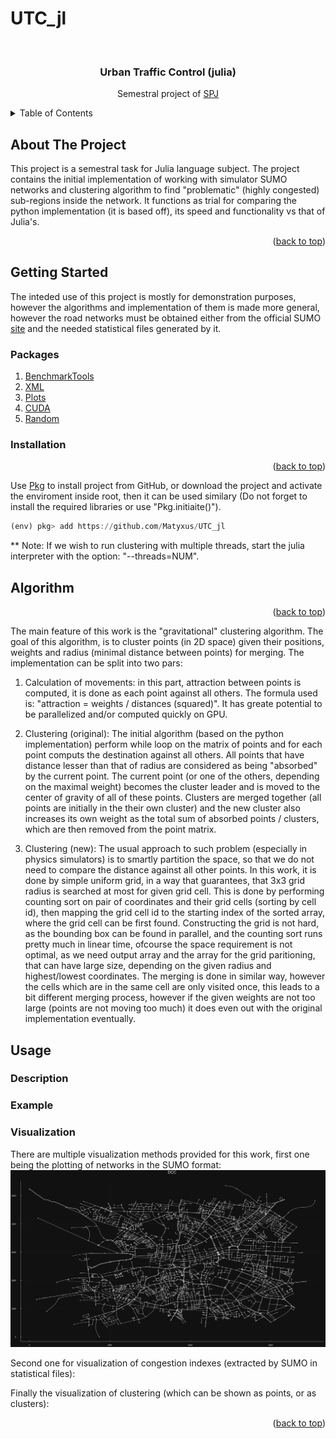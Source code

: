 # UTC_jl
<div id="top"></div>

<!-- PROJECT LOGO -->
<br />
<div align="center">
  <h3 align="center">Urban Traffic Control (julia)</h3>

  <p align="center">
  Semestral project of <a href="https://juliateachingctu.github.io/Scientific-Programming-in-Julia/dev/">SPJ</a>
  </p>
</div>

<!-- TABLE OF CONTENTS -->
<details>
  <summary>Table of Contents</summary>
  <ol>
    <li>
      <a href="#about-the-project">About The Project</a>
    </li>
    <li>
      <a href="#getting-started">Getting Started</a>
      <ul>
        <li><a href="#packages">Packages</a></li>
        <li><a href="#installation">Installation</a></li>
      </ul>
    </li>
   <li>
      <a href="#algorithms">Algorithm</a>
    </li>
    <li>
      <a href="#usage">Usage</a>
      <ul>
        <li><a href="#description">Description</a></li>
        <li><a href="#example">Examples</a></li>
        <li><a href="#visualization">Visualization</a></li>
      </ul>
    </li>
  </ol>
</details>


<!-- ABOUT THE PROJECT -->
## About The Project
This project is a semestral task for Julia language subject. The project contains the initial implementation of working with simulator SUMO networks and clustering algorithm to find "problematic" (highly congested) sub-regions inside the network. It functions as trial for comparing the python implementation (it is based off), its speed and functionality vs that of Julia's.

<p align="right">(<a href="#top">back to top</a>)</p>

<!-- GETTING STARTED -->
## Getting Started
The inteded use of this project is mostly for demonstration purposes, however the algorithms and implementation of them is made more general, however the road networks must be obtained either from the official SUMO [site](https://eclipse.dev/sumo/) and the needed statistical files generated by it.

### Packages

1) [BenchmarkTools](https://github.com/djsegal/julia_packages)
2) [XML](https://github.com/djsegal/julia_packages)
3) [Plots](https://docs.juliaplots.org/latest/) 
4) [CUDA](https://github.com/djsegal/julia_packages)
4) [Random](https://github.com/djsegal/julia_packages)

### Installation

<p align="right">(<a href="#top">back to top</a>)</p>

Use [Pkg](https://docs.julialang.org/en/v1/stdlib/Pkg/) to install project from GitHub, or download the project and activate the enviroment inside root, then it can be used similary (Do not forget to install the required libraries or use "Pkg.initiaite()").
```julia
(env) pkg> add https://github.com/Matyxus/UTC_jl
```
** Note: If we wish to run clustering with multiple threads, start the
julia interpreter with the option: "--threads=NUM".

<!-- Scenario -->
## Algorithm
<p align="right">(<a href="#top">back to top</a>)</p>
The main feature of this work is the "gravitational" clustering algorithm. The goal of this algorithm, is to cluster points (in 2D space) given their positions, weights and radius (minimal distance between points) for merging. The implementation can be split into two pars:

1) Calculation of movements: in this part, attraction between points is computed, it is done as each point against all others. The formula used is: "attraction = weights / distances (squared)". It has greate potential to be parallelized and/or computed quickly on GPU.

2) Clustering (original): The initial algorithm (based on the python implementation) perform while loop on the matrix of points and for each point computs the destination against all others. All points that have distance lesser than that of radius are considered as being "absorbed" by the current point. The current point (or one of the others, depending on the maximal weight) becomes the cluster leader and is moved to the center of gravity of all of these points. Clusters are merged together (all points are initially in the their own cluster) and the new cluster also increases its own weight as the total sum of absorbed points / clusters, which are then removed from the point matrix. 

2) Clustering (new): The usual approach to such problem (especially in physics simulators) is to smartly partition the space, so that we do not need to compare the distance against all other points. In this work, it is done by simple uniform grid, in a way that guarantees, that 3x3 grid radius is searched at most for given grid cell. This is done by performing counting sort on pair of coordinates and their grid cells (sorting by cell id), then mapping the grid cell id to the starting index of the sorted array, where the grid cell can be first found. Constructing the grid is not hard, as the bounding box can be found in parallel, and the counting sort runs pretty much in linear time, ofcourse the space requirement is not optimal, as we need output array and the array for the grid paritioning, that can have large size, depending on the given radius and highest/lowest coordinates. The merging is done in similar way, however the cells which are in the same cell are only visited once, this leads to a bit different merging process, however if the given weights are not too large (points are not moving too much) it does even out with the original implementation eventually. 

<!-- USAGE EXAMPLES -->
## Usage
### Description
### Example
### Visualization
There are multiple visualization methods provided for this work, 
first one being the plotting of networks in the SUMO format:
![Road network Image](images/dcc.svg)

Second one for visualization of congestion indexes (extracted by SUMO in statistical files):


Finally the visualization of clustering (which can be shown as points, or as clusters):

<p align="right">(<a href="#top">back to top</a>)</p>
